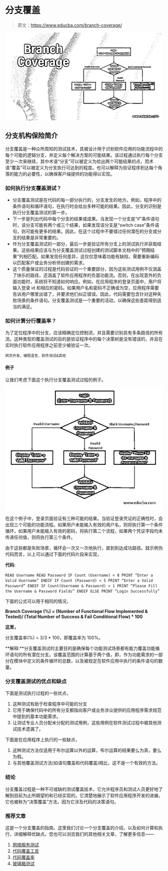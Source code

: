 # 分支覆盖

> 原文：<https://www.educba.com/branch-coverage/>

![Branch Coverage](img/dc650e3ffc7be09bb4ba858f238aee16.png)



## 分支机构保险简介

分支覆盖是一种众所周知的测试技术，其被设计用于识别软件应用的功能流程中的每个可能的逻辑分支，并定义每个解决方案的可能结果。该过程通过执行每个分支至少一次来继续，其中术语“分支”可以被定义为给出两个可能结果的点，而术语“覆盖”可以被定义为分支执行可达到的程度。也可以解释为验证程序到达每个角落的能力的必要性，以确保客户端提供的功能得以实现。

### 如何执行分支覆盖测试？

*   分支覆盖测试是在代码的每一部分执行的，分支发生的地方。例如，程序中的条件语句和循环语句，在执行时会给出多种可能的结果。因此，分支的识别是执行分支覆盖测试的第一步。
*   下一步是列出代码中每个分支的结果或成果。当发现一个分支是“if”条件语句时，该分支可能有两个或三个结果，如果发现该分支是“switch case”条件语句，则可能有更多的结果。因此，在这个过程中不要错过任何潜在的分支或分支的结果是非常重要的。
*   作为分支覆盖测试的一部分，最后一步是验证所有分支上的测试执行并获取结果。这些结果应该与为分支覆盖测试过程创建的测试脚本文档中的“预期结果”列相匹配。如果发现任何差异，这仅仅意味着功能有缺陷，需要重新编码以匹配客户或业务分析师创建的需求。
*   这个质量保证的过程是代码验证的一个重要部分，因为这些测试用例不仅涵盖了快乐的路径，还涵盖了软件应用程序的负面功能流。否则，在出现意外的负面功能时，系统将不知道如何响应。例如，在应用程序的登录页面中，用户将输入登录 id 和相应的密码。如果用户名和密码不正确或为空，应用程序需要告诉用户哪里出错了，并要求他们纠正错误。因此，代码需要包含针对这种失败场景的条件语句。分支覆盖测试是一个重要的活动，以确保这些差距得到适当的满足。

### 如何计算分行覆盖率？

为了定位程序中的分支，应该精确定位控制流，并且需要识别具有多条路径的所有流。这种类型的覆盖测试的目的是验证程序中的每个决策树是没有错误的，并且在实时执行软件应用程序之前至少被验证一次。

<small>网页开发、编程语言、软件测试&其他</small>

#### 例子

让我们考虑下面这个执行分支覆盖测试过程的例子。

![Branch Coverage image](img/203f550dcb19ea7363587f60015ea01c.png)



在这个例子中，登录页面验证有三种可能的结果。当验证登录凭证的正确性时，会出现三个可能的功能流程。如果用户未能输入有效的用户名，则将执行第一个条件循环，如果用户未能输入有效的密码，将执行第二个流程，如果两个凭证字段均未传递任何值，则将执行第三个条件。

由于这些都是失败场景，循环会一次又一次地执行，直到到达成功路径。就示例伪代码而言，以上可以通过下面的代码片段来实现，

**代码:**

`READ Username
READ Password
IF Count (Username) < 8
PRINT “Enter a Valid Username”
ENDIF
IF Count (Password) < 5
PRINT “Enter a Valid Password”
ENDIF
IF Count(Username & Password) < 1
PRINT “Please Fill the Username & Password Fields”
ENDIF
ELSE
PRINT “Login Successfully”`

下面的公式可以用于相同的情况，

**Branch Coverage (%) = (Number of Functional Flow Implemented & Tested)/ (Total Number of Success & Fail Conditional Flow) * 100**

**这里，**

分支覆盖率(%) = 3/3 * 100，即覆盖率为 100%。

**解释:**分支覆盖测试的主要目的是确保每个功能测试场景都有能力覆盖功能循环语句的所有潜在分支。该覆盖范围的计算基于两个值，即，作为功能需求的一部分在模块中定义的条件循环的总数，以及被规定在软件应用中执行的条件语句的数量。

### 分支覆盖测试的优点和缺点

下面是测试执行过程的一些优点，

1.  这种测试有助于检查程序中可能的分支
2.  它用于确保代码中的所有分支都指向客户或业务涉众提供的应用程序需求规范中提到的基本功能需求。
3.  让测试专业人员分配未分配的测试用例，这些用例在软件测试过程中被其他测试技术遗漏了。

下面是在应用程序上执行的一些缺点，

1.  这种测试方法仅适用于布尔运算以外的运算，布尔运算的结果要么为真，要么为假。
2.  与其他覆盖测试方法(如语句覆盖和代码覆盖)相比，这不是一个有效的方法。

### 结论

分支覆盖过程是一种不可或缺的测试覆盖技术，它允许程序员和测试人员更好地了解到目前为止所期望的和已经实现的。它清楚地展示了软件应用程序开发的进展。它也被称为“决策覆盖”方法，因为它涉及代码的决策语句。

### 推荐文章

这是一个分支覆盖的指南。这里我们讨论一个分支覆盖的介绍，以及如何计算和执行，详细解释优缺点。您也可以浏览我们的其他相关文章，了解更多信息——

1.  [网络服务测试](https://www.educba.com/web-services-testing/)
2.  [代码覆盖工具](https://www.educba.com/code-coverage-tools/)
3.  [代码覆盖率](https://www.educba.com/code-coverage/)
4.  [玻璃箱测试](https://www.educba.com/glass-box-testing/)





